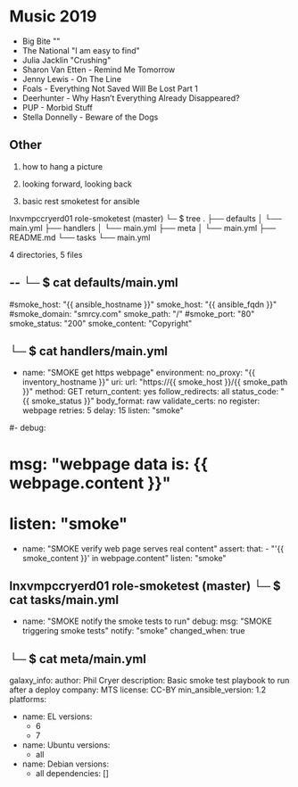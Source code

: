# Music 2019

* Big Bite ""
* The National "I am easy to find"
* Julia Jacklin "Crushing"
* Sharon Van Etten - Remind Me Tomorrow
* Jenny Lewis - On The Line
* Foals - Everything Not Saved Will Be Lost Part 1
* Deerhunter - Why Hasn’t Everything Already Disappeared?
* PUP - Morbid Stuff
* Stella Donnelly - Beware of the Dogs

## Other

1) how to hang a picture

2) looking forward, looking back

3) basic rest smoketest for ansible

lnxvmpccryerd01 role-smoketest (master)
└─ $ tree
.
├── defaults
│   └── main.yml
├── handlers
│   └── main.yml
├── meta
│   └── main.yml
├── README.md
└── tasks
    └── main.yml

4 directories, 5 files


-- 
└─ $ cat defaults/main.yml
---
#smoke_host: "{{ ansible_hostname }}"
smoke_host: "{{ ansible_fqdn }}"
#smoke_domain: "smrcy.com"
smoke_path: "/"
#smoke_port: "80"
smoke_status: "200"
smoke_content: "Copyright"


└─ $ cat handlers/main.yml
---
- name: "SMOKE get https webpage"
  environment:
    no_proxy: "{{ inventory_hostname }}"
  uri:
    url: "https://{{ smoke_host }}/{{ smoke_path }}"
    method: GET
    return_content: yes
    follow_redirects: all
    status_code: "{{ smoke_status }}"
    body_format: raw
    validate_certs: no
  register: webpage
  retries: 5
  delay: 15
  listen: "smoke"

#- debug:
#    msg: "webpage data is: {{ webpage.content }}"
#  listen: "smoke"

- name: "SMOKE verify web page serves real content"
  assert:
    that:
      - "'{{ smoke_content }}' in webpage.content"
  listen: "smoke"


lnxvmpccryerd01 role-smoketest (master)
└─ $ cat tasks/main.yml
---
- name:  "SMOKE notify the smoke tests to run"
  debug:
    msg: "SMOKE triggering smoke tests"
  notify: "smoke"
  changed_when: true


└─ $ cat meta/main.yml
---
galaxy_info:
  author: Phil Cryer
  description: Basic smoke test playbook to run after a deploy
  company: MTS
  license: CC-BY
  min_ansible_version: 1.2
  platforms:
  - name: EL
    versions:
    - 6
    - 7
  - name: Ubuntu
    versions:
    - all
  - name: Debian
    versions:
    - all
dependencies: []
